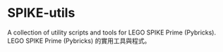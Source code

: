 # SPIKE-utils
A collection of utility scripts and tools for LEGO SPIKE Prime (Pybricks). LEGO SPIKE Prime (Pybricks) 的實用工具與程式。
